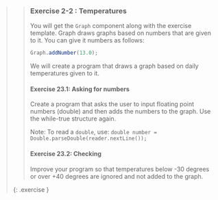 >>### Exercise 2-2 : Temperatures
>>
>>You will get the `Graph` component along with the exercise template. Graph draws graphs based on numbers that are given to it. You can give it numbers as follows:
>>
>>```java
>>Graph.addNumber(13.0);
>>```
>>
>>We will create a program that draws a graph based on daily temperatures given to it.
>>#### Exercise 23.1: Asking for numbers
>>Create a program that asks the user to input floating point numbers (double) and then adds the numbers to the graph. Use the while-true structure again.
>>
>>Note: To read a `double`, use: `double number = Double.parseDouble(reader.nextLine());`
>>
>>#### Exercise 23.2: Checking
>>Improve your program so that temperatures below -30 degrees or over +40 degrees are ignored and not added to the graph.
>>
>{: .exercise }